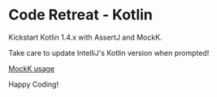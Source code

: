 # Code Retreat - Kotlin

Kickstart Kotlin 1.4.x with AssertJ and MockK.

Take care to update IntelliJ's Kotlin version when prompted!

[MockK usage](https://mockk.io/)

Happy Coding!
